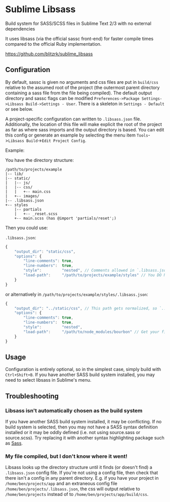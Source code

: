 # Sublime Libsass

Build system for SASS/SCSS files in Sublime Text 2/3 with no external dependencies

It uses libsass (via the official sassc front-end) for faster compile times compared to the official Ruby implementation.

https://github.com/blitzrk/sublime_libsass

## Configuration

By default, sassc is given no arguments and css files are put in `build/css` relative to the assumed root of the project (the outermost parent directory containing a sass file from the file being compiled). The default output directory and sassc flags can be modified `Preferences->Package Settings->Libsass Build->Settings - User`. There is a skeleton in `Settings - Default` or see below.

A project-specific configuration can written to `.libsass.json` file. Additionally, the location of this file will make explicit the root of the project as far as where sass imports and the output directory is based. You can edit this config or generate an example by selecting the menu item `Tools`->`Libsass Build`->`Edit Project Config`.

Example:

You have the directory structure:

```
/path/to/projects/example
|-- lib/
|-- static/
|   |-- js/
|   |-- css/
|   |   +-- main.css
|   +-- images/
|-- .libsass.json
+-- styles
    |-- partials
    |   +-- _reset.scss
    +-- main.scss (has @import 'partials/reset';)
```

Then you could use:

`.libsass.json`:

```js
{
	"output_dir": "static/css",
	"options": {
		"line-comments": true,
		"line-numbers":  true,
		"style":         "nested", // Comments allowed in `.libsass.json`, but not `*.sublime-settings`
		"load-path":     "/path/to/projects/example/styles" // You DO NOT need this line
	}
}
```

or alternatively in `/path/to/projects/example/styles/.libsass.json`:

```js
{
	"output_dir": "../static/css", // This path gets normalized, so `..`s get handled
	"options": {
		"line-comments": true,
		"line-numbers":  true,
		"style":         "nested",
		"load-path":     "/path/to/node_modules/bourbon" // Get your fill of bourbon or point to compass!
	}
}
```

## Usage

Configuration is entirely optional, so in the simplest case, simply build with `Ctrl+Shift+B`. If you have another SASS build system installed, you may need to select libsass in Sublime's menu.

## Troubleshooting

### Libsass isn't automatically chosen as the build system

If you have another SASS build system installed, it may be conflicting. If no build system is selected, then you may not have a SASS syntax definition installed or it may be oddly defined (i.e. not using source.sass or source.scss). Try replacing it with another syntax highlighting package such as [Sass](https://github.com/nathos/sass-textmate-bundle).

### My file compiled, but I don't know where it went!

Libsass looks up the directory structure until it finds (or doesn't find) a `.libsass.json` config file. If you're not using a config file, then check that there isn't a config in any parent directory. E.g. if you have your project in `/home/ben/projects/app` and an extraneous config file `/home/ben/projects/.libsass.json`, the css will output relative to `/home/ben/projects` instead of to `/home/ben/projects/app/build/css`.
